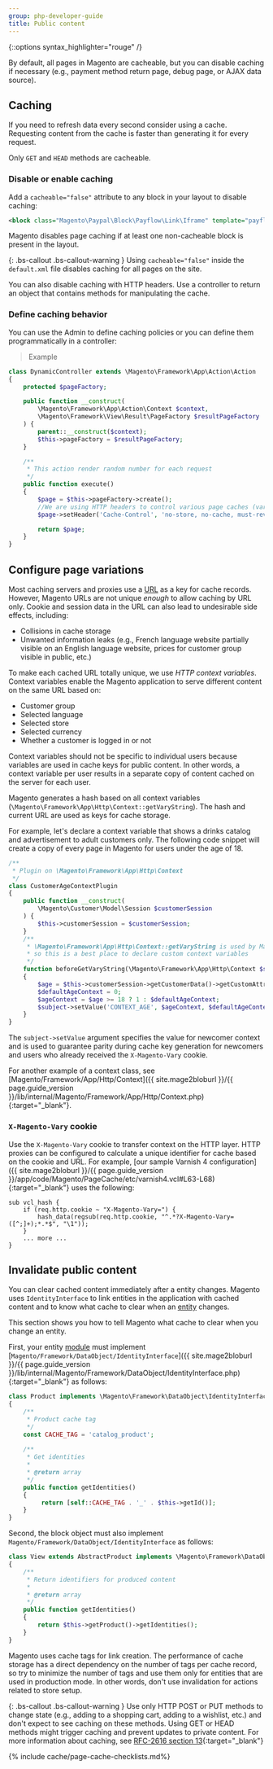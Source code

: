 ```yaml
---
group: php-developer-guide
title: Public content
---
```


{::options syntax_highlighter="rouge" /}

By default, all pages in Magento are cacheable, but you can disable caching if necessary (e.g., payment method return page, debug page, or AJAX data source).

## Caching

If you need to refresh data every second consider using a cache.
Requesting content from the cache is faster than generating it for every request.

Only `GET` and `HEAD` methods are cacheable.

### Disable or enable caching

Add a `cacheable="false"` attribute to any block in your layout to disable caching:

```xml
<block class="Magento\Paypal\Block\Payflow\Link\Iframe" template="payflowlink/redirect.phtml" cacheable="false"/>
```

Magento disables page caching if at least one non-cacheable block is present in the layout.

{: .bs-callout .bs-callout-warning }
Using `cacheable="false"` inside the `default.xml` file disables caching for all pages on the site.

You can also disable caching with HTTP headers.
Use a controller to return an object that contains methods for manipulating the cache.

### Define caching behavior

You can use the Admin to define caching policies or you can define them programmatically in a controller:

> Example

```php
class DynamicController extends \Magento\Framework\App\Action\Action
{
    protected $pageFactory;

    public function __construct(
        \Magento\Framework\App\Action\Context $context,
        \Magento\Framework\View\Result\PageFactory $resultPageFactory
    ) {
        parent::__construct($context);
        $this->pageFactory = $resultPageFactory;
    }

    /**
     * This action render random number for each request
     */
    public function execute()
    {
        $page = $this->pageFactory->create();
        //We are using HTTP headers to control various page caches (varnish, fastly, built-in php cache)
        $page->setHeader('Cache-Control', 'no-store, no-cache, must-revalidate, max-age=0', true);

        return $page;
    }
}
```

## Configure page variations

Most caching servers and proxies use a [URL](https://glossary.magento.com/url) as a key for cache records. However, Magento URLs are not unique *enough* to allow caching by URL only. Cookie and session data in the URL can also lead to undesirable side effects,  including:

-   Collisions in cache storage
-   Unwanted information leaks (e.g., French language website partially visible on an English language website, prices for customer group visible in public, etc.)

To make each cached URL totally unique, we use *HTTP context variables*. Context variables enable the Magento application to serve different content on the same URL based on:

-   Customer group
-   Selected language
-   Selected store
-   Selected currency
-   Whether a customer is logged in or not

Context variables should not be specific to individual users because variables are used in cache keys for public content. In other words, a context variable per user results in a separate copy of content cached on the server for each user.

Magento generates a hash based on all context variables (`\Magento\Framework\App\Http\Context::getVaryString`). The hash and current URL are used as keys for cache storage.

For example, let's declare a context variable that shows a drinks catalog and advertisement to adult customers only. The following code snippet will create a copy of every page in Magento for users under the age of 18.

```php
/**
 * Plugin on \Magento\Framework\App\Http\Context
 */
class CustomerAgeContextPlugin
{
    public function __construct(
        \Magento\Customer\Model\Session $customerSession
    ) {
        $this->customerSession = $customerSession;
    }
    /**
     * \Magento\Framework\App\Http\Context::getVaryString is used by Magento to retrieve unique identifier for selected context,
     * so this is a best place to declare custom context variables
     */
    function beforeGetVaryString(\Magento\Framework\App\Http\Context $subject)
    {
        $age = $this->customerSession->getCustomerData()->getCustomAttribute('age');
        $defaultAgeContext = 0;
        $ageContext = $age >= 18 ? 1 : $defaultAgeContext;
        $subject->setValue('CONTEXT_AGE', $ageContext, $defaultAgeContext);
    }
}
```

The `subject->setValue` argument specifies the value for newcomer context and is used to guarantee parity during cache key generation for newcomers and users who already received the `X-Magento-Vary` cookie.

For another example of a context class, see [Magento/Framework/App/Http/Context]({{ site.mage2bloburl }}/{{ page.guide_version }}/lib/internal/Magento/Framework/App/Http/Context.php){:target="_blank"}.

### `X-Magento-Vary` cookie

Use the `X-Magento-Vary` cookie to transfer context on the HTTP layer. HTTP proxies can be configured to calculate a unique identifier for cache based on the cookie and URL. For example, [our sample Varnish 4 configuration]({{ site.mage2bloburl }}/{{ page.guide_version }}/app/code/Magento/PageCache/etc/varnish4.vcl#L63-L68){:target="_blank"} uses the following:

```
sub vcl_hash {
    if (req.http.cookie ~ "X-Magento-Vary=") {
        hash_data(regsub(req.http.cookie, "^.*?X-Magento-Vary=([^;]+);*.*$", "\1"));
    }
    ... more ...
}
```

## Invalidate public content

You can clear cached content immediately after a entity changes. Magento uses  `IdentityInterface` to link entities in the application with cached content and to know what cache to clear when an [entity](https://glossary.magento.com/entity) changes.

This section shows you how to tell Magento what cache to clear when you change an entity.

First, your entity [module](https://glossary.magento.com/module) must implement [`Magento/Framework/DataObject/IdentityInterface`]({{ site.mage2bloburl }}/{{ page.guide_version }}/lib/internal/Magento/Framework/DataObject/IdentityInterface.php){:target="_blank"} as follows:

```php
class Product implements \Magento\Framework\DataObject\IdentityInterface
{
    /**
     * Product cache tag
     */
    const CACHE_TAG = 'catalog_product';
     
    /**
     * Get identities
     *
     * @return array
     */
    public function getIdentities()
    {
         return [self::CACHE_TAG . '_' . $this->getId()];
    }
}
```

Second, the block object must also implement `Magento/Framework/DataObject/IdentityInterface` as follows:

```php
class View extends AbstractProduct implements \Magento\Framework\DataObject\IdentityInterface
{
    /**
     * Return identifiers for produced content
     *
     * @return array
     */
    public function getIdentities()
    {
        return $this->getProduct()->getIdentities();
    }
}
```

Magento uses cache tags for link creation. The performance of cache storage has a direct dependency on the number of tags per cache record, so try to minimize the number of tags and use them only for entities that are used in production mode. In other words, don't use invalidation for actions related to store setup.

{: .bs-callout .bs-callout-warning }
Use only HTTP POST or PUT methods to change state (e.g., adding to a shopping cart, adding to a wishlist, etc.) and don't expect to see caching on these methods. Using GET or HEAD methods might trigger caching and prevent updates to private content. For more information about caching, see [RFC-2616 section 13](https://www.w3.org/Protocols/rfc2616/rfc2616-sec13.html){:target="_blank"}

{% include cache/page-cache-checklists.md%}
